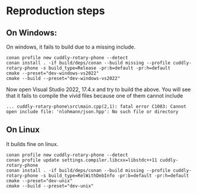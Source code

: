 # Reproduction steps

## On Windows:

On windows, it fails to build due to a missing include.
```
conan profile new cuddly-rotary-phone --detect
conan install . -if build/deps/conan --build missing --profile cuddly-rotary-phone -s build_type=Release -pr:b=default -pr:h=default
cmake --preset="dev-windows-vs2022"
cmake --build --preset="dev-windows-vs2022"
```

Now open Visual Studio 2022, 17.4.x and try to build the above. You will see that it fails to compile the vivid files because one of them cannot include 
```
... cuddly-rotary-phone\src\main.cpp(2,1): fatal error C1083: Cannot open include file: 'nlohmann/json.hpp': No such file or directory 

```


## On Linux

It builds fine on linux.

```
conan profile new cuddly-rotary-phone --detect
conan profile update settings.compiler.libcxx=libstdc++11 cuddly-rotary-phone
conan install . -if build/deps/conan --build missing --profile cuddly-rotary-phone -s build_type=RelWithDebInfo -pr:b=default -pr:h=default
cmake --preset="dev-unix"
cmake --build --preset="dev-unix"
```
